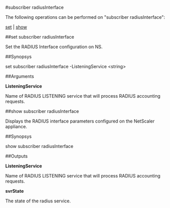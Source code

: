 #subscriber radiusInterface

The following operations can be performed on "subscriber radiusInterface":


[set](#set-subscriber-radiusinterface) | [show](#show-subscriber-radiusinterface)

##set subscriber radiusInterface

Set the RADIUS Interface configuration on NS.


##Synopsys

set subscriber radiusInterface -ListeningService &lt;string>


##Arguments

<b>ListeningService</b>
Name of RADIUS LISTENING service that will process RADIUS accounting requests.



##show subscriber radiusInterface

Displays the RADIUS interface parameters configured on the NetScaler appliance.


##Synopsys

show subscriber radiusInterface


##Outputs

<b>ListeningService</b>
Name of RADIUS LISTENING service that will process RADIUS accounting requests.

<b>svrState</b>
The state of the radius service.



